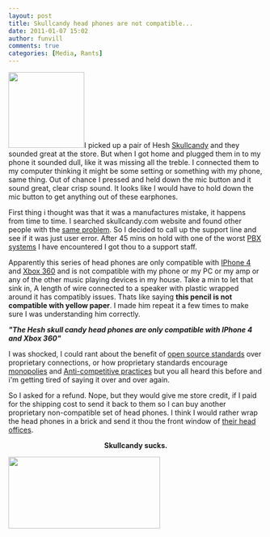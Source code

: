 ```yaml
---
layout: post
title: Skullcandy head phones are not compatible...  
date: 2011-01-07 15:02
author: funvill
comments: true
categories: [Media, Rants]
---
```

<img class="alignright size-thumbnail wp-image-1218" title="hesh-shattered-gray-headphones-glamor" src="http://blog.abluestar.com/public/uploads/2011/01/hesh-shattered-gray-headphones-glamor-150x150.jpg" alt="" width="150" height="150" />I picked up a pair of Hesh <a href="http://ca.skullcandy.com/shop/hesh-shattered-gray.html">Skullcandy</a> and they sounded great at the store. But when I got home and plugged them in to my phone it sounded dull, like it was missing all the treble. I connected them to my computer thinking it might be some setting or something with my phone, same thing.  Out of chance I pressed and held down the mic button and it sound great, clear crisp sound. It looks like I would have to hold down the mic button to get anything out of these earphones.

First thing i thought was that it was a manufactures mistake, it happens from time to time. I searched skullcandy.com website and found other people with the <a href="http://ca.skullcandy.com/forum/over-ear-headphones/2813-mic-in-the-hesh-electric-animal.html">same problem</a>. So I decided to call up the support line and see if it was just user error. After 45 mins on hold with one of the worst <a href="http://en.wikipedia.org/wiki/Private_branch_exchange#Private_branch_exchange">PBX systems</a> I have encountered I got thou to a support staff.

Apparently this series of head phones are only compatible with <a href="http://en.wikipedia.org/wiki/IPhone_4">IPhone 4</a> and <a href="http://www.xbox.com/en-US/xbox360">Xbox 360</a> and is not compatible with my phone or my PC or my amp or any of the other music playing devices in my house. Take a min to let that sink in, A length of wire connected to a speaker with plastic wrapped around it has compatibly issues. Thats like saying <strong>this pencil is not compatible with yellow paper</strong>.  I made him repeat it a few times to make sure I was understanding him correctly.

<strong><em>"The Hesh skull candy head phones are only compatible with IPhone 4 and Xbox 360"</em></strong>

I was shocked, I could rant about the benefit of <a href="http://www.opensource.org/osr">open source standards</a> over proprietary connections, or how proprietary standards encourage <a href="http://en.wikipedia.org/wiki/Monopoly">monopolies</a> and <a href="http://en.wikipedia.org/wiki/Anti-competitive_practices">Anti-competitive practices</a> but you all heard this before and i'm getting tired of saying it over and over again.

So I asked for a refund. Nope, but they would give me store credit, if I paid for the shipping cost to send it back to them so I can buy another proprietary non-compatible set of head phones. I think I would rather wrap the head phones in a brick and send it thou the front window of <a href="http://maps.google.ca/maps?f=q&amp;source=s_q&amp;hl=en&amp;geocode=&amp;q=1441+west+UTE+BlV+Park+city,+utal,+84098&amp;sll=49.891235,-97.15369&amp;sspn=46.914964,114.169922&amp;ie=UTF8&amp;hq=&amp;hnear=1441+Ute+Blvd,+Park+City,+Summit,+Utah+84098,+United+States&amp;ll=40.724502,-111.539163&amp;spn=0.001681,0.003484&amp;z=19&amp;layer=c&amp;cbll=40.724404,-111.539064&amp;panoid=ymWL2l9mOil8q7-pLypBjg&amp;cbp=12,223.15,,0,7.98">their head offices</a>.
<p style="text-align: center;"><strong>Skullcandy sucks.</strong></p>
<p style="text-align: left;"><strong><a href="http://xkcd.com/743/"><img class="size-medium wp-image-1219 alignleft" title="infrastructures" src="http://blog.abluestar.com/public/uploads/2011/01/infrastructures-300x142.png" alt="" width="300" height="142" /></a>
</strong></p>
